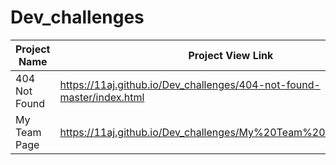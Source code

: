 # Dev_challenges

| Project Name          |  Project View Link |
| ----------------------| ------------------ | 
| 404 Not Found         | https://11aj.github.io/Dev_challenges/404-not-found-master/index.html                           | 
| My Team Page          | https://11aj.github.io/Dev_challenges/My%20Team%20Page/index.html                               |
